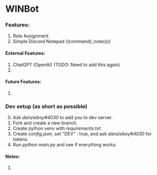 # WINBot

### Features:
1. Role Assignment
2. Simple Discord Notepad (<prefix>(command)_note(s))

#### External Features:
1. ChatGPT (OpenAI) (TODO: Need to add this again)
2. 

#### Future Features:
1. 

### Dev setup (as short as possible)
0. Ask *danzieboy#4030* to add you to dev server.
1. Fork and create a new branch. 
2. Create python venv with *requirements.txt*.
3. Create *config.json*, set "DEV" : true, and ask *danzieboy#4030* for tokens.
4. Run *python main.py* and see if everything works. 

#### Notes:
1. 